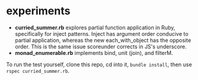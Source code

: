 experiments
===========

- **curried_summer.rb** explores partial function application in Ruby, specifically for inject patterns. Inject has argument order conducive to partial application, whereas the new each_with_object has the opposite order. This is the same issue scoreunder corrects in JS's underscore. 
- **monad_enumerable.rb** implements bind, unit (join), and filterM.

To run the test yourself, clone this repo, cd into it, `bundle install`, then use `rspec curried_summer.rb`.
